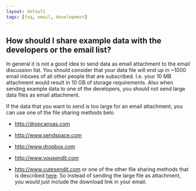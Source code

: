 ```yaml
---
layout: default
tags: [faq, email, development]
---
```


## How should I share example data with the developers or the email list?

In general it is not a good idea to send data as email attachment to the email discussion list. You should consider that your data file will end up in ~1000 email inboxes of all other people that are subscribed. I.e. your 10 MB attachment would result in 10 GB of storage requirements. Also when sending example data to one of the developers, you should not send large data files as email attachment. 

If the data that you want to send is too large for an email attachment, you can use one of the file sharing methods belo

*  http://dropcanvas.com

*  http://www.sendspace.com

*  http://www.dropbox.com 

*  http://www.yousendit.com

*  http://www.cutesendit.com
or one of the other file sharing methods that is described [here](http://www.techlore.com/blog/entry/18653/Great-Ways-to-Send--Receive-or-Share-Large-Files). So instead of sending the large file as attachment, you would just include the download link in your email.
